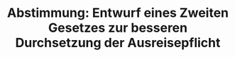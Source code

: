 ---
abstimmung:
  abstimmung: 1
  bundestagssitzung: 105
  legislaturperiode: 19
categories:
- Todo
data:
- title: Abstimmungsergebnis 20190607_1-data.pdf
  url: /res/2021-btw/abstimmungsergebnisse/20190607_1-data.pdf
- title: Abstimmungsergebnis 20190607_1_xls-data.xls
  url: /res/2021-btw/abstimmungsergebnisse/20190607_1_xls-data.xls
- title: Abstimmungsergebnis 20190607_1_xls-datacsv
  url: /res/2021-btw/abstimmungsergebnisse/csv/20190607_1_xls-datacsv
ergebnis:
  afd:
    enthaltung: 52
    gesamt: 91
    ja: 1
    nein: 27
    nichtabgegeben: 11
    ungueltig: 0
  bü90/gr:
    enthaltung: 0
    gesamt: 67
    ja: 0
    nein: 63
    nichtabgegeben: 4
    ungueltig: 0
  cdu/csu:
    enthaltung: 0
    gesamt: 246
    ja: 233
    nein: 0
    nichtabgegeben: 13
    ungueltig: 0
  die linke.:
    enthaltung: 0
    gesamt: 69
    ja: 0
    nein: 61
    nichtabgegeben: 8
    ungueltig: 0
  fdp:
    enthaltung: 58
    gesamt: 80
    ja: 7
    nein: 0
    nichtabgegeben: 15
    ungueltig: 0
  file: 20190607_1_xls-data.xls
  fraktionslos:
    enthaltung: 1
    gesamt: 4
    ja: 0
    nein: 0
    nichtabgegeben: 3
    ungueltig: 0
  spd:
    enthaltung: 0
    gesamt: 152
    ja: 130
    nein: 8
    nichtabgegeben: 14
    ungueltig: 0
layout: abstimmung
links:
- title: Link zu bundestag.de
  url: https://www.bundestag.de/parlament/plenum/abstimmung/abstimmung?id=607
preview: 'Deutscher Bundestag


  105. Sitzung des Deutschen Bundestages

  am Freitag, 7. Juni 2019


  Endgültiges Ergebnis der Namentlichen Abstimmung Nr. 1


  Gesetzentwurf der Bundesregierung

  Entwurf eines Zweiten Gesetzes zur besseren Durchsetzung der Ausreisepflicht

  Drs. 19/10047, 19/10506 und 19/10706'
tags:
- Todo
title: 'Abstimmung: Entwurf eines Zweiten Gesetzes zur besseren Durchsetzung der Ausreisepflicht'
---